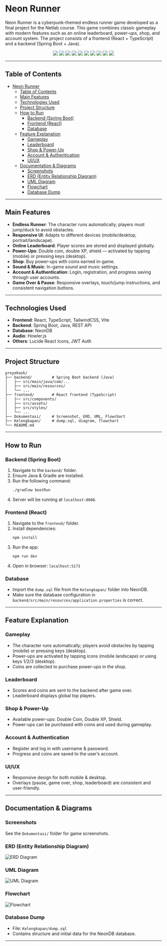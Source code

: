# Neon Runner

Neon Runner is a cyberpunk-themed endless runner game developed as a final project for the Netlab course. This game combines classic gameplay with modern features such as an online leaderboard, power-ups, shop, and account system. The project consists of a frontend (React + TypeScript) and a backend (Spring Boot + Java).

<p align="center">
  <img src="https://img.shields.io/badge/React-20232A?style=for-the-badge&logo=react&logoColor=61DAFB" />
  <img src="https://img.shields.io/badge/TypeScript-007ACC?style=for-the-badge&logo=typescript&logoColor=white" />
  <img src="https://img.shields.io/badge/TailwindCSS-38B2AC?style=for-the-badge&logo=tailwind-css&logoColor=white" />
  <img src="https://img.shields.io/badge/Vite-646CFF?style=for-the-badge&logo=vite&logoColor=FFD62E" />
  <img src="https://img.shields.io/badge/Spring%20Boot-6DB33F?style=for-the-badge&logo=spring-boot&logoColor=white" />
  <img src="https://img.shields.io/badge/Java-ED8B00?style=for-the-badge&logo=java&logoColor=white" />
  <img src="https://img.shields.io/badge/NeonDB-4479A1?style=for-the-badge&logo=NeonDB&logoColor=white" />
  <img src="https://img.shields.io/badge/Howler.js-FF8800?style=for-the-badge&logo=javascript&logoColor=white" />
  <img src="https://img.shields.io/badge/Lucide-000000?style=for-the-badge&logo=lucide&logoColor=white" />
  <img src="https://img.shields.io/badge/JWT-000000?style=for-the-badge&logo=jsonwebtokens&logoColor=white" />
</p>


---

## Table of Contents
- [Neon Runner](#neon-runner)
  - [Table of Contents](#table-of-contents)
  - [Main Features](#main-features)
  - [Technologies Used](#technologies-used)
  - [Project Structure](#project-structure)
  - [How to Run](#how-to-run)
    - [Backend (Spring Boot)](#backend-spring-boot)
    - [Frontend (React)](#frontend-react)
    - [Database](#database)
  - [Feature Explanation](#feature-explanation)
    - [Gameplay](#gameplay)
    - [Leaderboard](#leaderboard)
    - [Shop \& Power-Up](#shop--power-up)
    - [Account \& Authentication](#account--authentication)
    - [UI/UX](#uiux)
  - [Documentation \& Diagrams](#documentation--diagrams)
    - [Screenshots](#screenshots)
    - [ERD (Entity Relationship Diagram)](#erd-entity-relationship-diagram)
    - [UML Diagram](#uml-diagram)
    - [Flowchart](#flowchart)
    - [Database Dump](#database-dump)

---

## Main Features
- **Endless Runner**: The character runs automatically; players must jump/duck to avoid obstacles.
- **Responsive UI**: Adapts to different devices (mobile/desktop, portrait/landscape).
- **Online Leaderboard**: Player scores are stored and displayed globally.
- **Power-Ups**: Double coin, double XP, shield — activated by tapping (mobile) or pressing keys (desktop).
- **Shop**: Buy power-ups with coins earned in-game.
- **Sound & Music**: In-game sound and music settings.
- **Account & Authentication**: Login, registration, and progress saving through user accounts.
- **Game Over & Pause**: Responsive overlays, touch/jump instructions, and consistent navigation buttons.

---

## Technologies Used
- **Frontend**: React, TypeScript, TailwindCSS, Vite
- **Backend**: Spring Boot, Java, REST API
- **Database**: NeonDB
- **Audio**: Howler.js
- **Others**: Lucide React Icons, JWT Auth

---

## Project Structure
```
proyekook/
├── backend/         # Spring Boot backend (Java)
│   ├── src/main/java/com/...
│   ├── src/main/resources/
│   └── ...
├── frontend/        # React frontend (TypeScript)
│   ├── src/components/
│   ├── src/assets/
│   ├── src/styles/
│   └── ...
├── Dokumentasi/     # Screenshot, ERD, UML, Flowchart
├── Kelengkapan/     # dump.sql, diagram, flowchart
└── README.md
```

---

## How to Run

### Backend (Spring Boot)
1. Navigate to the `backend/` folder.
2. Ensure Java & Gradle are installed.
3. Run the following command:
   ```bash
   ./gradlew bootRun
   ```
4. Server will be running at `localhost:8080`.

### Frontend (React)
1. Navigate to the `frontend/` folder.
2. Install dependencies:
   ```bash
   npm install
   ```
3. Run the app:
   ```bash
   npm run dev
   ```
4. Open in browser: `localhost:5173`

### Database
- Import the `dump.sql` file from the `Kelengkapan/` folder into NeonDB.
- Make sure the database configuration in `backend/src/main/resources/application.properties` is correct.

---

## Feature Explanation

### Gameplay
- The character runs automatically; players avoid obstacles by tapping (mobile) or pressing keys (desktop).
- Power-ups are activated by tapping icons (mobile landscape) or using keys 1/2/3 (desktop).
- Coins are collected to purchase power-ups in the shop.

### Leaderboard
- Scores and coins are sent to the backend after game over.
- Leaderboard displays global top players.

### Shop & Power-Up
- Available power-ups: Double Coin, Double XP, Shield.
- Power-ups can be purchased with coins and used during gameplay.

### Account & Authentication
- Register and log in with username & password.
- Progress and coins are saved to the user’s account.

### UI/UX
- Responsive design for both mobile & desktop.
- Overlays (pause, game over, shop, leaderboard) are consistent and user-friendly.

---

## Documentation & Diagrams

### Screenshots
See the `Dokumentasi/` folder for game screenshots.

### ERD (Entity Relationship Diagram)
![ERD Diagram](Kelengkapan/erd%20diagram.png)

### UML Diagram
![UML Diagram](Kelengkapan/uml%20diagram.png)

### Flowchart
![Flowchart](Kelengkapan/Flowchart.png)

### Database Dump
- File: `Kelengkapan/dump.sql`
- Contains structure and initial data for the NeonDB database.

---
